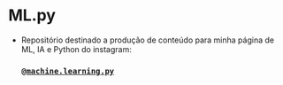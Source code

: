 # ML.py

- Repositório destinado a produção de conteúdo para minha página de ML, IA e Python do instagram: 
  ### [`@machine.learning.py`](https://www.instagram.com/machine.learning.py/)
